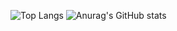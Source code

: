 ![Top Langs](https://github-readme-stats.vercel.app/api/top-langs/?username=y-dada-dev\&layout=compact&langs_count=91&hide=PLpgSQL)
![Anurag's GitHub stats](https://github-readme-stats.vercel.app/api?username=y-dada-dev\&show_icons=true\&show=reviews,discussions_started,discussions_answered,prs_merged,prs_merged_percentage)
